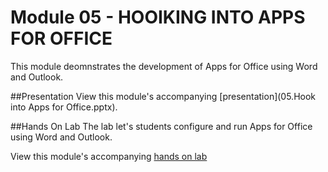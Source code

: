 Module 05 - HOOIKING INTO APPS FOR OFFICE
=========================================

This module deomnstrates the development of Apps for Office using Word and Outlook.

##Presentation
View this module's accompanying [presentation](05.Hook into Apps for Office.pptx).

##Hands On Lab
The lab let's students configure and run Apps for Office using Word and Outlook.

View this module's accompanying [hands on lab](hands-on-lab.md)
